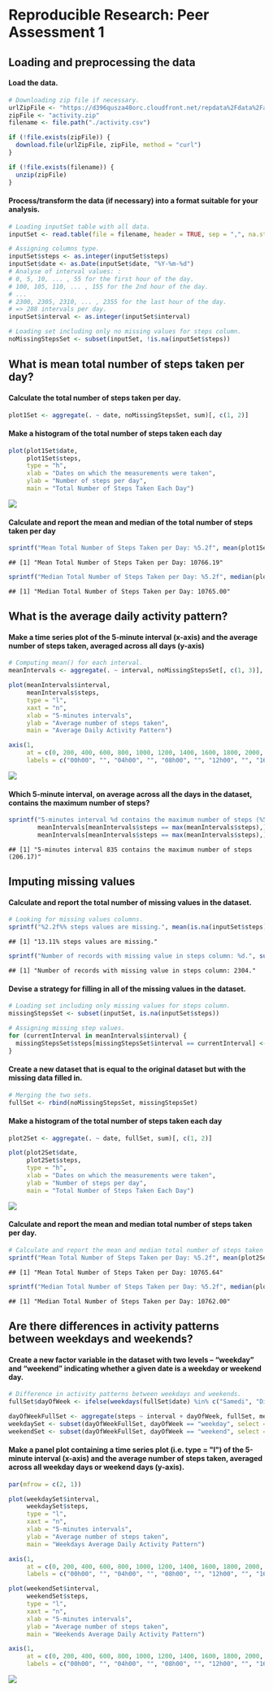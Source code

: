 # Reproducible Research: Peer Assessment 1


## Loading and preprocessing the data
#### Load the data.

```r
# Downloading zip file if necessary.
urlZipFile <- "https://d396qusza40orc.cloudfront.net/repdata%2Fdata%2Factivity.zip"
zipFile <- "activity.zip"
filename <- file.path("./activity.csv")

if (!file.exists(zipFile)) {
  download.file(urlZipFile, zipFile, method = "curl")
}

if (!file.exists(filename)) {
  unzip(zipFile)
}
```
#### Process/transform the data (if necessary) into a format suitable for your analysis.

```r
# Loading inputSet table with all data.
inputSet <- read.table(file = filename, header = TRUE, sep = ",", na.strings = "NA")

# Assigning columns type.
inputSet$steps <- as.integer(inputSet$steps)
inputSet$date <- as.Date(inputSet$date, "%Y-%m-%d")
# Analyse of interval values: :
# 0, 5, 10, ... , 55 for the first hour of the day.
# 100, 105, 110, ... , 155 for the 2nd hour of the day.
# ...
# 2300, 2305, 2310, ... , 2355 for the last hour of the day.
# => 288 intervals per day.
inputSet$interval <- as.integer(inputSet$interval)

# Loading set including only no missing values for steps column.
noMissingStepsSet <- subset(inputSet, !is.na(inputSet$steps))
```

## What is mean total number of steps taken per day?
#### Calculate the total number of steps taken per day.

```r
plot1Set <- aggregate(. ~ date, noMissingStepsSet, sum)[, c(1, 2)]
```

#### Make a histogram of the total number of steps taken each day

```r
plot(plot1Set$date, 
     plot1Set$steps, 
     type = "h", 
     xlab = "Dates on which the measurements were taken", 
     ylab = "Number of steps per day", 
     main = "Total Number of Steps Taken Each Day")
```

![](figure/unnamed-chunk-4-1.png)<!-- -->

#### Calculate and report the mean and median of the total number of steps taken per day

```r
sprintf("Mean Total Number of Steps Taken per Day: %5.2f", mean(plot1Set$steps))
```

```
## [1] "Mean Total Number of Steps Taken per Day: 10766.19"
```

```r
sprintf("Median Total Number of Steps Taken per Day: %5.2f", median(plot1Set$steps))
```

```
## [1] "Median Total Number of Steps Taken per Day: 10765.00"
```

## What is the average daily activity pattern?
#### Make a time series plot of the 5-minute interval (x-axis) and the average number of steps taken, averaged across all days (y-axis)

```r
# Computing mean() for each interval.
meanIntervals <- aggregate(. ~ interval, noMissingStepsSet[, c(1, 3)], mean)

plot(meanIntervals$interval, 
     meanIntervals$steps, 
     type = "l",
     xaxt = "n",
     xlab = "5-minutes intervals",
     ylab = "Average number of steps taken",
     main = "Average Daily Activity Pattern")

axis(1, 
     at = c(0, 200, 400, 600, 800, 1000, 1200, 1400, 1600, 1800, 2000, 2200, 2400), 
     labels = c("00h00", "", "04h00", "", "08h00", "", "12h00", "", "16h00", "", "20h00", "", "24h00"))
```

![](figure/unnamed-chunk-6-1.png)<!-- -->

#### Which 5-minute interval, on average across all the days in the dataset, contains the maximum number of steps?

```r
sprintf("5-minutes interval %d contains the maximum number of steps (%5.2f)", 
        meanIntervals[meanIntervals$steps == max(meanIntervals$steps),]$interval,
        meanIntervals[meanIntervals$steps == max(meanIntervals$steps),]$steps)
```

```
## [1] "5-minutes interval 835 contains the maximum number of steps (206.17)"
```

## Imputing missing values
#### Calculate and report the total number of missing values in the dataset.

```r
# Looking for missing values columns.
sprintf("%2.2f%% steps values are missing.", mean(is.na(inputSet$steps)) * 100)
```

```
## [1] "13.11% steps values are missing."
```

```r
sprintf("Number of records with missing value in steps column: %d.", sum(is.na(inputSet$steps)))
```

```
## [1] "Number of records with missing value in steps column: 2304."
```

#### Devise a strategy for filling in all of the missing values in the dataset.

```r
# Loading set including only missing values for steps column.
missingStepsSet <- subset(inputSet, is.na(inputSet$steps))

# Assigning missing step values.
for (currentInterval in meanIntervals$interval) {
  missingStepsSet$steps[missingStepsSet$interval == currentInterval] <- round(meanIntervals$steps[meanIntervals$interval == currentInterval]) 
}
```

#### Create a new dataset that is equal to the original dataset but with the missing data filled in.

```r
# Merging the two sets.
fullSet <- rbind(noMissingStepsSet, missingStepsSet)
```

#### Make a histogram of the total number of steps taken each day

```r
plot2Set <- aggregate(. ~ date, fullSet, sum)[, c(1, 2)]

plot(plot2Set$date, 
     plot2Set$steps, 
     type = "h", 
     xlab = "Dates on which the measurements were taken", 
     ylab = "Number of steps per day", 
     main = "Total Number of Steps Taken Each Day")
```

![](figure/unnamed-chunk-11-1.png)<!-- -->

#### Calculate and report the mean and median total number of steps taken per day.

```r
# Calculate and report the mean and median total number of steps taken per day.
sprintf("Mean Total Number of Steps Taken per Day: %5.2f", mean(plot2Set$steps))
```

```
## [1] "Mean Total Number of Steps Taken per Day: 10765.64"
```

```r
sprintf("Median Total Number of Steps Taken per Day: %5.2f", median(plot2Set$steps))
```

```
## [1] "Median Total Number of Steps Taken per Day: 10762.00"
```

## Are there differences in activity patterns between weekdays and weekends?
#### Create a new factor variable in the dataset with two levels – “weekday” and “weekend” indicating whether a given date is a weekday or weekend day.

```r
# Difference in activity patterns between weekdays and weekends.
fullSet$dayOfWeek <- ifelse(weekdays(fullSet$date) %in% c("Samedi", "Dimanche"), "weekend", "weekday")

dayOfWeekFullSet <- aggregate(steps ~ interval + dayOfWeek, fullSet, mean)
weekdaySet <- subset(dayOfWeekFullSet, dayOfWeek == "weekday", select = c(interval, steps))
weekendSet <- subset(dayOfWeekFullSet, dayOfWeek == "weekend", select = c(interval, steps))
```

#### Make a panel plot containing a time series plot (i.e. type = "l") of the 5-minute interval (x-axis) and the average number of steps taken, averaged across all weekday days or weekend days (y-axis).

```r
par(mfrow = c(2, 1))

plot(weekdaySet$interval, 
     weekdaySet$steps, 
     type = "l",
     xaxt = "n",
     xlab = "5-minutes intervals",
     ylab = "Average number of steps taken",
     main = "Weekdays Average Daily Activity Pattern")

axis(1, 
     at = c(0, 200, 400, 600, 800, 1000, 1200, 1400, 1600, 1800, 2000, 2200, 2400), 
     labels = c("00h00", "", "04h00", "", "08h00", "", "12h00", "", "16h00", "", "20h00", "", "24h00"))

plot(weekendSet$interval, 
     weekendSet$steps, 
     type = "l",
     xaxt = "n",
     xlab = "5-minutes intervals",
     ylab = "Average number of steps taken",
     main = "Weekends Average Daily Activity Pattern")

axis(1, 
     at = c(0, 200, 400, 600, 800, 1000, 1200, 1400, 1600, 1800, 2000, 2200, 2400), 
     labels = c("00h00", "", "04h00", "", "08h00", "", "12h00", "", "16h00", "", "20h00", "", "24h00"))
```

![](figure/unnamed-chunk-14-1.png)<!-- -->
